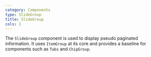 ```yaml
---
category: Components
type: SlideGroup
title: SlideGroup
cols: 1
---
```


The `SlideGroup` component is used to display pseudo paginated information. It uses `ItemGroup` at its core and provides a baseline for components such as `Tabs` and `ChipGroup`.


